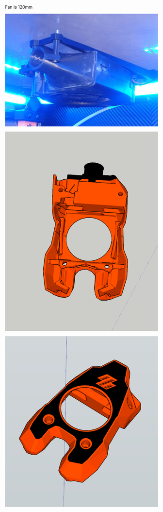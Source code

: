 Fan is 120mm

![alt text](https://github.com/megamandal/Voron-Toolhead/blob/main/PICS/7.jpg?raw=true)

![alt text](https://github.com/megamandal/Voron-Toolhead/blob/main/PICS/8.png?raw=true)

![alt text](https://github.com/megamandal/Voron-Toolhead/blob/main/PICS/9.png?raw=true)
